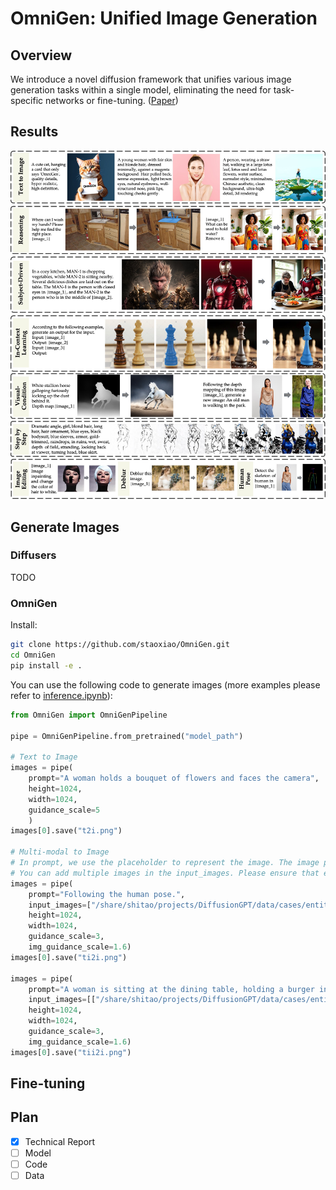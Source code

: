 # OmniGen: Unified Image Generation



## Overview

We introduce a novel diffusion framework that unifies various image generation tasks within a single model, eliminating the need for task-specific networks or fine-tuning. ([Paper](https://arxiv.org/pdf/2409.11340))


## Results


![overall](imgs/overall.jpg)

## Generate Images

### Diffusers
TODO

### OmniGen
Install:
```bash
git clone https://github.com/staoxiao/OmniGen.git
cd OmniGen
pip install -e .
```

You can use the following code to generate images (more examples please refer to [inference.ipynb](inference.ipynb)):
```python
from OmniGen import OmniGenPipeline

pipe = OmniGenPipeline.from_pretrained("model_path")

# Text to Image
images = pipe(
    prompt="A woman holds a bouquet of flowers and faces the camera", 
    height=1024, 
    width=1024, 
    guidance_scale=5
    )
images[0].save("t2i.png")

# Multi-modal to Image
# In prompt, we use the placeholder to represent the image. The image placeholder should be in the format of <img><|image_*|></img>
# You can add multiple images in the input_images. Please ensure that each image has its placeholder. For example, for the list input_images [img1_path, img2_path], the prompt needs to have two placeholders: <img><|image_1|></img>, <img><|image_2|></img>.
images = pipe(
    prompt="Following the human pose.", 
    input_images=["/share/shitao/projects/DiffusionGPT/data/cases/entity_imgs/yifei2.jpg"], 
    height=1024, 
    width=1024,
    guidance_scale=3, 
    img_guidance_scale=1.6)
images[0].save("ti2i.png")

images = pipe(
    prompt="A woman is sitting at the dining table, holding a burger in his hand. The woman is <img><|image_1|></img>.", 
    input_images=[["/share/shitao/projects/DiffusionGPT/data/cases/entity_imgs/yifei2.jpg"]], 
    height=1024, 
    width=1024,
    guidance_scale=3, 
    img_guidance_scale=1.6)
images[0].save("tii2i.png")

```



## Fine-tuning



## Plan

 - [x] Technical Report
 - [ ] Model
 - [ ] Code
 - [ ] Data
